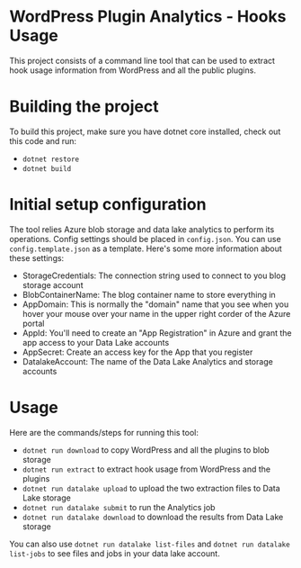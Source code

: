 # WordPress Plugin Analytics - Hooks Usage

This project consists of a command line tool that can be used to extract hook usage information from 
WordPress and all the public plugins. 

# Building the project

To build this project, make sure you have dotnet core installed, check out this code and run:
- `dotnet restore`
- `dotnet build`

# Initial setup configuration

The tool relies Azure blob storage and data lake analytics to perform its operations. 
Config settings should be placed in `config.json`. You can use `config.template.json` as a template. 
Here's some more information about these settings:

- StorageCredentials: The connection string used to connect to you blog storage account
- BlobContainerName: The blog container name to store everything in
- AppDomain: This is normally the "domain" name that you see when you hover your mouse over your name in the upper right corder of the Azure portal
- AppId: You'll need to create an "App Registration" in Azure and grant the app access to your Data Lake accounts
- AppSecret: Create an access key for the App that you register
- DatalakeAccount:  The name of the Data Lake Analytics and storage accounts

# Usage

Here are the commands/steps for running this tool:

- `dotnet run download` to copy WordPress and all the plugins to blob storage
- `dotnet run extract` to extract hook usage from WordPress and the plugins
- `dotnet run datalake upload` to upload the two extraction files to Data Lake storage
- `dotnet run datalake submit` to run the Analytics job
- `dotnet run datalake download` to download the results from Data Lake storage

You can also use `dotnet run datalake list-files` and `dotnet run datalake list-jobs` to see files and jobs in your data lake account.

